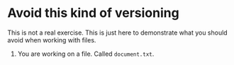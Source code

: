 # Avoid this kind of versioning

This is not a real exercise. This is just here to demonstrate what you should avoid when working with files.

1. You are working on a file. Called `document.txt`.
